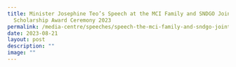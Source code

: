 ```yaml
---
title: Minister Josephine Teo’s Speech at the MCI Family and SNDGO Joint
  Scholarship Award Ceremony 2023
permalink: /media-centre/speeches/speech-the-mci-family-and-sndgo-joint-scholarship-award-ceremony-2023/
date: 2023-08-21
layout: post
description: ""
image: ""
---
```

